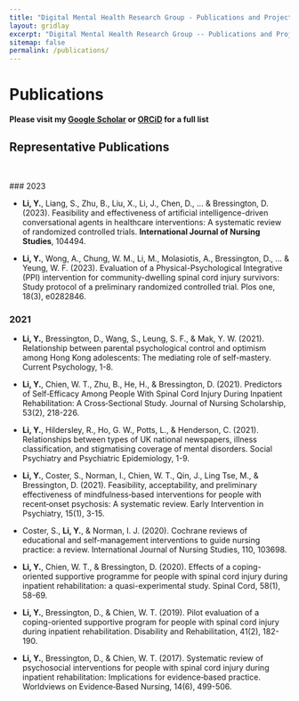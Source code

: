 ```yaml
---
title: "Digital Mental Health Research Group - Publications and Projects"
layout: gridlay
excerpt: "Digital Mental Health Research Group -- Publications and Projects."
sitemap: false
permalink: /publications/
---
```


# Publications
**Please visit my [Google Scholar](https://scholar.google.com.hk/citations?user=U5JYohMAAAAJ) or [ORCiD](https://orcid.org/0000-0002-5311-9190) for a full list**

## Representative Publications 


<p> &nbsp; </p>### 2023

* **Li, Y.**, Liang, S., Zhu, B., Liu, X., Li, J., Chen, D., ... & Bressington, D. (2023). Feasibility and effectiveness of artificial intelligence-driven conversational agents in healthcare interventions: A systematic review of randomized controlled trials. **International Journal of Nursing Studies**, 104494.

* **Li, Y.**, Wong, A., Chung, W. M., Li, M., Molasiotis, A., Bressington, D., ... & Yeung, W. F. (2023). Evaluation of a Physical-Psychological Integrative (PPI) intervention for community-dwelling spinal cord injury survivors: Study protocol of a preliminary randomized controlled trial. Plos one, 18(3), e0282846.

### 2021

* **Li, Y.**, Bressington, D., Wang, S., Leung, S. F., & Mak, Y. W. (2021). Relationship between parental psychological control and optimism among Hong Kong adolescents: The mediating role of self-mastery. Current Psychology, 1-8.

* **Li, Y.**, Chien, W. T., Zhu, B., He, H., & Bressington, D. (2021). Predictors of Self‐Efficacy Among People With Spinal Cord Injury During Inpatient Rehabilitation: A Cross‐Sectional Study. Journal of Nursing Scholarship, 53(2), 218-226.

* **Li, Y.**, Hildersley, R., Ho, G. W., Potts, L., & Henderson, C. (2021). Relationships between types of UK national newspapers, illness classification, and stigmatising coverage of mental disorders. Social Psychiatry and Psychiatric Epidemiology, 1-9.

* **Li, Y.**, Coster, S., Norman, I., Chien, W. T., Qin, J., Ling Tse, M., & Bressington, D. (2021). Feasibility, acceptability, and preliminary effectiveness of mindfulness‐based interventions for people with recent‐onset psychosis: A systematic review. Early Intervention in Psychiatry, 15(1), 3-15.

* Coster, S., **Li, Y.**, & Norman, I. J. (2020). Cochrane reviews of educational and self-management interventions to guide nursing practice: a review. International Journal of Nursing Studies, 110, 103698.

* **Li, Y.**, Chien, W. T., & Bressington, D. (2020). Effects of a coping-oriented supportive programme for people with spinal cord injury during inpatient rehabilitation: a quasi-experimental study. Spinal Cord, 58(1), 58-69.

* **Li, Y.**, Bressington, D., & Chien, W. T. (2019). Pilot evaluation of a coping-oriented supportive program for people with spinal cord injury during inpatient rehabilitation. Disability and Rehabilitation, 41(2), 182-190.

* **Li, Y.**, Bressington, D., & Chien, W. T. (2017). Systematic review of psychosocial interventions for people with spinal cord injury during inpatient rehabilitation: Implications for evidence‐based practice. Worldviews on Evidence‐Based Nursing, 14(6), 499-506.
